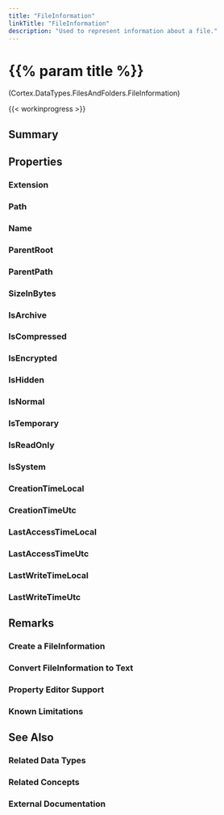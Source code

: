 ```yaml
---
title: "FileInformation"
linkTitle: "FileInformation"
description: "Used to represent information about a file."
---
```


# {{% param title %}}

<p class="namespace">(Cortex.DataTypes.FilesAndFolders.FileInformation)</p>

{{< workinprogress >}}

## Summary

## Properties

### Extension

### Path

### Name

### ParentRoot

### ParentPath

### SizeInBytes

### IsArchive

### IsCompressed

### IsEncrypted

### IsHidden

### IsNormal

### IsTemporary

### IsReadOnly

### IsSystem

### CreationTimeLocal

### CreationTimeUtc

### LastAccessTimeLocal

### LastAccessTimeUtc

### LastWriteTimeLocal

### LastWriteTimeUtc

## Remarks

### Create a FileInformation

### Convert FileInformation to Text

### Property Editor Support

### Known Limitations

## See Also

### Related Data Types

### Related Concepts

### External Documentation
